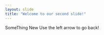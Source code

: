 ```yaml
---
layout: slide
title: "Welcome to our second slide!"
---
```

SomeThing New
Use the left arrow to go back!
